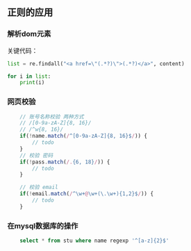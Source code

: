 正则的应用
---

### 解析dom元素

关键代码：

```python
list = re.findall("<a href=\"(.*?)\">(.*?)</a>", content)

for i in list:
    print(i)    
```

### 网页校验

```javascript
    // 账号名称校验 两种方式
    // /[0-9a-zA-Z]{8, 16}/
    // /^w{8, 16}/
    if(!name.match(/^[0-9a-zA-Z]{8, 16}$/)) {
        // todo
    }
    // 校验 密码
    if(!pass.match(/.{6, 18}/)) {
        // todo
    }

    // 校验 email
    if(!email.match(/^\w+@\w+(\.\w+){1,2}$/)) {
        // todo
    }
```

### 在mysql数据库的操作

```sql
    select * from stu where name regexp '^[a-z]{2}$'
```